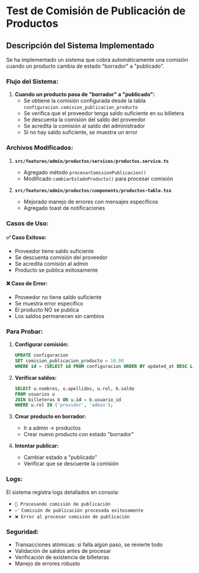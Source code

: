 # Test de Comisión de Publicación de Productos

## Descripción del Sistema Implementado

Se ha implementado un sistema que cobra automáticamente una comisión cuando un producto cambia de estado "borrador" a "publicado".

### Flujo del Sistema:

1. **Cuando un producto pasa de "borrador" a "publicado":**
   - Se obtiene la comisión configurada desde la tabla `configuracion.comision_publicacion_producto`
   - Se verifica que el proveedor tenga saldo suficiente en su billetera
   - Se descuenta la comisión del saldo del proveedor
   - Se acredita la comisión al saldo del administrador
   - Si no hay saldo suficiente, se muestra un error

### Archivos Modificados:

1. **`src/features/admin/productos/services/productos.service.ts`**
   - Agregado método `procesarComisionPublicacion()`
   - Modificado `cambiarEstadoProducto()` para procesar comisión

2. **`src/features/admin/productos/components/productos-table.tsx`**
   - Mejorado manejo de errores con mensajes específicos
   - Agregado toast de notificaciones

### Casos de Uso:

#### ✅ Caso Exitoso:
- Proveedor tiene saldo suficiente
- Se descuenta comisión del proveedor
- Se acredita comisión al admin
- Producto se publica exitosamente

#### ❌ Caso de Error:
- Proveedor no tiene saldo suficiente
- Se muestra error específico
- El producto NO se publica
- Los saldos permanecen sin cambios

### Para Probar:

1. **Configurar comisión:**
   ```sql
   UPDATE configuracion 
   SET comision_publicacion_producto = 10.00 
   WHERE id = (SELECT id FROM configuracion ORDER BY updated_at DESC LIMIT 1);
   ```

2. **Verificar saldos:**
   ```sql
   SELECT u.nombres, u.apellidos, u.rol, b.saldo 
   FROM usuarios u 
   JOIN billeteras b ON u.id = b.usuario_id 
   WHERE u.rol IN ('provider', 'admin');
   ```

3. **Crear producto en borrador:**
   - Ir a admin → productos
   - Crear nuevo producto con estado "borrador"

4. **Intentar publicar:**
   - Cambiar estado a "publicado"
   - Verificar que se descuente la comisión

### Logs:
El sistema registra logs detallados en consola:
- `🔄 Procesando comisión de publicación`
- `✅ Comisión de publicación procesada exitosamente`
- `❌ Error al procesar comisión de publicación`

### Seguridad:
- Transacciones atómicas: si falla algún paso, se revierte todo
- Validación de saldos antes de procesar
- Verificación de existencia de billeteras
- Manejo de errores robusto
